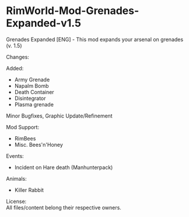 # RimWorld-Mod-Grenades-Expanded-v1.5
Grenades Expanded [ENG] - This mod expands your arsenal on grenades (v. 1.5)

Changes:

Added:
- Army Grenade
- Napalm Bomb
- Death Container
- Disintegrator
- Plasma grenade

Minor Bugfixes,
Graphic Update/Refinement

Mod Support:
 - RimBees
 - Misc. Bees'n'Honey

Events:
- Incident on Hare death (Manhunterpack)

Animals:
- Killer Rabbit

License:<br>
All files/content belong their respective owners.
